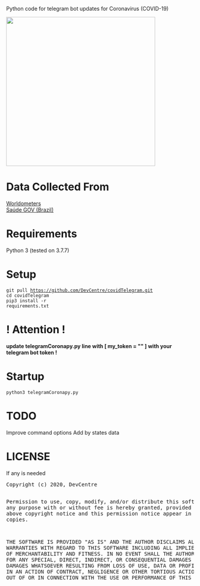 Python code for telegram bot updates for Coronavirus (COVID-19)

<img src="https://i.imgur.com/V6s45kU.png" width="400">

# Data Collected From

<a target='_blank' href='https://www.worldometers.info/coronavirus/'>Worldometers</a><br>
<a target='_blank' href='https://covid.saude.gov.br'>Saúde GOV (Brazil)</a>

# Requirements

Python 3 (tested on 3.7.7)

# Setup

<code>git pull https://github.com/DevCentre/covidTelegram.git</code><br>
<code>cd covidTelegram</code><br>
<code>pip3 install -r requirements.txt</code><br>

# ! Attention ! 

<b>update telegramCoronapy.py line with [ my_token = "" ] with your telegram bot token !</b>



# Startup

<code>python3 telegramCoronapy.py</code>


# TODO

Improve command options
Add by states data


# LICENSE

<p>If any is needed</p>
<pre>
Copyright (c) 2020, DevCentre

Permission to use, copy, modify, and/or distribute this software for any
purpose with or without fee is hereby granted, provided that the above
copyright notice and this permission notice appear in all copies.

THE SOFTWARE IS PROVIDED "AS IS" AND THE AUTHOR DISCLAIMS ALL WARRANTIES
WITH REGARD TO THIS SOFTWARE INCLUDING ALL IMPLIED WARRANTIES OF
MERCHANTABILITY AND FITNESS. IN NO EVENT SHALL THE AUTHOR BE LIABLE FOR
ANY SPECIAL, DIRECT, INDIRECT, OR CONSEQUENTIAL DAMAGES OR ANY DAMAGES
WHATSOEVER RESULTING FROM LOSS OF USE, DATA OR PROFITS, WHETHER IN AN
ACTION OF CONTRACT, NEGLIGENCE OR OTHER TORTIOUS ACTION, ARISING OUT OF
OR IN CONNECTION WITH THE USE OR PERFORMANCE OF THIS SOFTWARE.
</pre>


